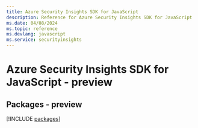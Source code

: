 ```yaml
---
title: Azure Security Insights SDK for JavaScript
description: Reference for Azure Security Insights SDK for JavaScript
ms.date: 04/08/2024
ms.topic: reference
ms.devlang: javascript
ms.service: securityinsights
---
```

# Azure Security Insights SDK for JavaScript - preview
## Packages - preview
[!INCLUDE [packages](security-insights-index.md)]